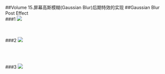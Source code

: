 ##Volume 15.屏幕高斯模糊(Gaussian Blur)后期特效的实现
##Gaussian Blur Post Effect
<br>
###1
![](http://img.blog.csdn.net/20160710153647877)
<br><br> <br> 

###2
![](http://img.blog.csdn.net/20160710154008897)

<br> <br> <br> 
###3
![](http://img.blog.csdn.net/20160710154031224)